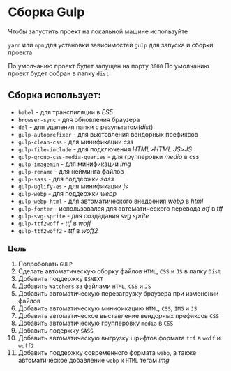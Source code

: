 # Сборка Gulp

Чтобы запустить проект на локальной машине используйте

`yarn` или `npm` для установки зависимостей
`gulp` для запуска и сборки проекта

По умолчанию проект будет запущен на порту `3000`
По умолчанию проект будет собран в папку `dist`

## Сборка использует:

- `babel` - для транспиляции в _ES5_
- `browser-sync` - для обновления браузера
- `del` - для удаления папки с результатом(_dist_)
- `gulp-autoprefixer` - для выстовления вендорных префиксов
- `gulp-clean-css` - для минификации _css_
- `gulp-file-include` - для подключения _HTML_>_HTML_ _JS_>_JS_
- `gulp-group-css-media-queries` - для групперовки _media_ в _css_
- `gulp-imagemin` - для минификации _img_
- `gulp-rename` - для нейминга файлов
- `gulp-sass` - для поддержки _sass_
- `gulp-uglify-es` - для минификации _js_
- `gulp-webp` - для поддержки _webp_
- `gulp-webp-html` - для автоматического внедрения _webp_ в _html_
- `gulp-fonter` - использовался для автоматического перевода _otf_ в _ttf_
- `gulp-svg-sprite` - для создадания _svg sprite_
- `gulp-ttf2woff` - _ttf_ в _woff_
- `gulp-ttf2woff2` - _ttf_ в _woff2_

### Цель

1. Попробовать `GULP`
2. Сделать автоматическую сборку файлов `HTML`, `CSS` и `JS` в папку `Dist`
3. Добавить поддержку `ESNEXT`
4. Добавить `Watchers` за файлами `HTML`, `CSS` и `JS`
5. Добавить автоматическую перезагрузку браузера при изменении файлов
6. Добавить автоматическую минификацию `HTML`, `CSS`, `IMG` и `JS` 
7. Добавить автоматическое выставление вендорных префиксов `CSS`
8. Добавить автоматическую групперовку `media` в `CSS`
9. Добавить подержку `SASS`
10. Добавить автоматическую выгрузку шрифтов формата `ttf` в `woff` и `woff2`
11. Добавить поддержку современного формата `webp`, а также автоматическое добавление `webp` к `HTML` тегам _img_
